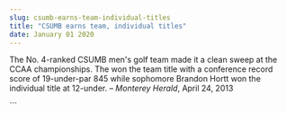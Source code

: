 ```yaml
---
slug: csumb-earns-team-individual-titles
title: "CSUMB earns team, individual titles"
date: January 01 2020
---
```


 
<p>
  The No. 4-ranked CSUMB men's golf team made it a clean sweep at the CCAA
  championships. The won the team title with a conference record score of
  19-under-par 845 while sophomore Brandon Hortt won the individual title at
  12-under. – <em>Monterey Herald</em>, April 24, 2013
</p>
```
